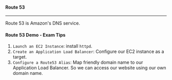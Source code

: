 #### Route 53

___
Route 53 is Amazon's DNS service.

#### Route 53 Demo - Exam Tips

1. `Launch an EC2 Instance`: install `httpd`.
2. `Create an Application Load Balancer`: Configure our EC2 instance as a target.
3. `Configure a Route53 Alias`: Map friendly domain name to our Application Load Balancer. So we can access our website
   using our own domain name.